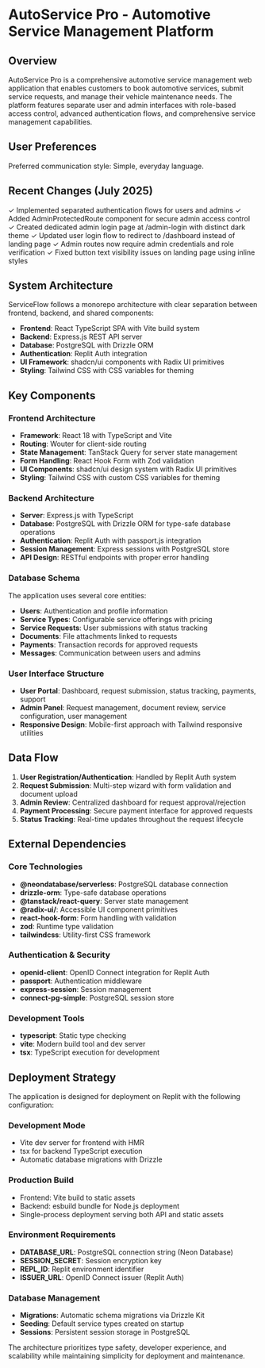 # AutoService Pro - Automotive Service Management Platform  

## Overview

AutoService Pro is a comprehensive automotive service management web application that enables customers to book automotive services, submit service requests, and manage their vehicle maintenance needs. The platform features separate user and admin interfaces with role-based access control, advanced authentication flows, and comprehensive service management capabilities.

## User Preferences

Preferred communication style: Simple, everyday language.

## Recent Changes (July 2025)

✓ Implemented separated authentication flows for users and admins
✓ Added AdminProtectedRoute component for secure admin access control  
✓ Created dedicated admin login page at /admin-login with distinct dark theme
✓ Updated user login flow to redirect to /dashboard instead of landing page
✓ Admin routes now require admin credentials and role verification
✓ Fixed button text visibility issues on landing page using inline styles

## System Architecture

ServiceFlow follows a monorepo architecture with clear separation between frontend, backend, and shared components:

- **Frontend**: React TypeScript SPA with Vite build system
- **Backend**: Express.js REST API server
- **Database**: PostgreSQL with Drizzle ORM
- **Authentication**: Replit Auth integration
- **UI Framework**: shadcn/ui components with Radix UI primitives
- **Styling**: Tailwind CSS with CSS variables for theming

## Key Components

### Frontend Architecture
- **Framework**: React 18 with TypeScript and Vite
- **Routing**: Wouter for client-side routing
- **State Management**: TanStack Query for server state management
- **Form Handling**: React Hook Form with Zod validation
- **UI Components**: shadcn/ui design system with Radix UI primitives
- **Styling**: Tailwind CSS with custom CSS variables for theming

### Backend Architecture
- **Server**: Express.js with TypeScript
- **Database**: PostgreSQL with Drizzle ORM for type-safe database operations
- **Authentication**: Replit Auth with passport.js integration
- **Session Management**: Express sessions with PostgreSQL store
- **API Design**: RESTful endpoints with proper error handling

### Database Schema
The application uses several core entities:
- **Users**: Authentication and profile information
- **Service Types**: Configurable service offerings with pricing
- **Service Requests**: User submissions with status tracking
- **Documents**: File attachments linked to requests
- **Payments**: Transaction records for approved requests
- **Messages**: Communication between users and admins

### User Interface Structure
- **User Portal**: Dashboard, request submission, status tracking, payments, support
- **Admin Panel**: Request management, document review, service configuration, user management
- **Responsive Design**: Mobile-first approach with Tailwind responsive utilities

## Data Flow

1. **User Registration/Authentication**: Handled by Replit Auth system
2. **Request Submission**: Multi-step wizard with form validation and document upload
3. **Admin Review**: Centralized dashboard for request approval/rejection
4. **Payment Processing**: Secure payment interface for approved requests
5. **Status Tracking**: Real-time updates throughout the request lifecycle

## External Dependencies

### Core Technologies
- **@neondatabase/serverless**: PostgreSQL database connection
- **drizzle-orm**: Type-safe database operations
- **@tanstack/react-query**: Server state management
- **@radix-ui/**: Accessible UI component primitives
- **react-hook-form**: Form handling with validation
- **zod**: Runtime type validation
- **tailwindcss**: Utility-first CSS framework

### Authentication & Security
- **openid-client**: OpenID Connect integration for Replit Auth
- **passport**: Authentication middleware
- **express-session**: Session management
- **connect-pg-simple**: PostgreSQL session store

### Development Tools
- **typescript**: Static type checking
- **vite**: Modern build tool and dev server
- **tsx**: TypeScript execution for development

## Deployment Strategy

The application is designed for deployment on Replit with the following configuration:

### Development Mode
- Vite dev server for frontend with HMR
- tsx for backend TypeScript execution
- Automatic database migrations with Drizzle

### Production Build
- Frontend: Vite build to static assets
- Backend: esbuild bundle for Node.js deployment
- Single-process deployment serving both API and static assets

### Environment Requirements
- **DATABASE_URL**: PostgreSQL connection string (Neon Database)
- **SESSION_SECRET**: Session encryption key
- **REPL_ID**: Replit environment identifier
- **ISSUER_URL**: OpenID Connect issuer (Replit Auth)

### Database Management
- **Migrations**: Automatic schema migrations via Drizzle Kit
- **Seeding**: Default service types created on startup
- **Sessions**: Persistent session storage in PostgreSQL

The architecture prioritizes type safety, developer experience, and scalability while maintaining simplicity for deployment and maintenance.